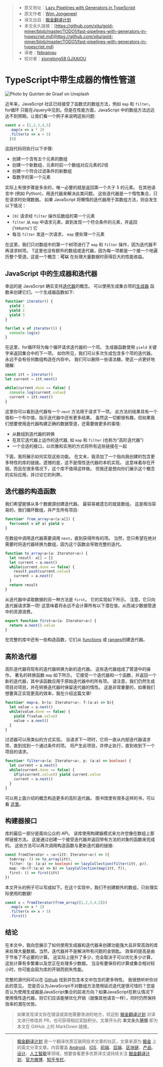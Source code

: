 > * 原文地址：[Lazy Pipelines with Generators in TypeScript](https://itnext.io/fast-pipelines-with-generators-in-typescript-85d285ae6f51)
> * 原文作者：[Wim Jongeneel](https://medium.com/@wim.jongeneel1)
> * 译文出自：[掘金翻译计划](https://github.com/xitu/gold-miner)
> * 本文永久链接：[https://github.com/xitu/gold-miner/blob/master/TODO1/fast-pipelines-with-generators-in-typescript.md](https://github.com/xitu/gold-miner/blob/master/TODO1/fast-pipelines-with-generators-in-typescript.md)
> * 译者：[febrainqu](https://github.com/febrainqu)
> * 校对者：[xionglong58](https://github.com/xionglong58),[GJXAIOU](https://github.com/GJXAIOU)

# TypeScript中带生成器的惰性管道

![Photo by [Quinten de Graaf](https://unsplash.com/@quinten149?utm_source=unsplash&utm_medium=referral&utm_content=creditCopyText) on [Unsplash](https://unsplash.com/?utm_source=unsplash&utm_medium=referral&utm_content=creditCopyText)](https://cdn-images-1.medium.com/max/9704/1*wEQnHaPoHc_QJo5vxwrCEg.jpeg)

近年来，JavaScript 社区已经接受了函数式的数组方法，例如 `map` 和 `filter`。for循环 只能在Jquery中见到。但是在性能方面，JavaScript 中的数组方法远远达不到预期。让我们看一个例子来说明这些问题:

```TypeScript
const x = [1,2,3,4,5]
  .map(x => x * 2)
  .filter(x => x > 5)
  [0]
```

这段代码将执行以下步骤:

* 创建一个含有五个元素的数组
* 创建一个新数组，元素时前一个数组对应元素的2倍
* 创建一个符合过滤条件的新数组
* 取数字的第一个元素

实际上有很步骤是多余的，唯一必要的就是返回第一个大于 5 的元素。 在其他语言中 (例如 Python)，用迭代器来解决此类问题。 这些迭代器是一个惰性集合，只在请求时处理数据。 如果 JavaScript 将懒惰的迭代器用于其数组方法，则会发生以下情况：

* `[0]` 请求经  `filter` 操作后数组的第一个元素
* `filter` 从 `map` 中请求元素，直到发现一个符合条件的元素，并返回 (‘returns’) 它
* 每当 `filter` 发送一次请求， `map` 便处理一个元素

在这里，我们只对数组中的第一个树项进行了 `map` 和 `filter` 操作，因为迭代器不再请求树项。 T这里也没有额外的数组或迭代器，因为每一项都是一个接一个地遍历整个管道。这是一个概念：**可以** 在处理大量数据时获得巨大的性能收益。

## JavaScript 中的生成器和迭代器

幸运的是 JavaScript 确实支持[迭代器](https://developer.mozilla.org/en-US/docs/Web/JavaScript/Guide/Iterators_and_Generators)的概念。 可以使用生成集合项的[生成器](https://developer.mozilla.org/en-US/docs/Web/JavaScript/Guide/Iterators_and_Generators) 函数来创建它们。一个生成器函数如下:

```TypeScript
function* iterator() {
  yield 1
  yield 2
  yield 3
}

for(let x of iterator()) {
  console.log(x)
}
```

在这里，for循环将为每个循环请求迭代器的一个项。 生成器函数使用 `yield` 关键字来返回集合中的下一项。 如你所见，我们可以多次生成包含多个项的迭代器。 永远不会有任何数组构造在内存中。 我们可以删除一些语法糖，使这一点更好地理解:

```TypeScript
const itt = iterator()
let current = itt.next()

while(current.done == false) {
  console.log(current.value)
  current = itt.next()
}
```

这里你可以看到迭代器有一个 `next` 方法用于请求下一项。 此方法的结果具有一个值和一个布尔值，指示迭代器中还有更多结果。 虽然这一切都很有趣，但如果我们想要使用迭代器构建正确的数据管道，还需要做更多的事情:

* 从数组到迭代器的转换
* 在其它迭代器上运作的迭代器, 如 `map` 和 `filter` (也称为“高阶迭代器”)
* 一个合适的接口，以优雅和实用的方式将所有这些链接在一起

下面，我将展示如何实现这些功能。 在文末，我添加了一个指向我创建的包含更多特性的库的链接。遗憾的是，这不是惰性迭代器的本机实现。 这意味着存在开销，而且在很多情况下，这个库不值得这样做。 但我还是想向你们展示这个概念的实际应用，并讨论它的利弊。

## 迭代器的构造函数

我们希望能够从多个数据源创建迭代器。 最容易被遗忘的就是数组。 这是相当容易的，我们循环数组，并产生所有项目:

```TypeScript
function* from_array<a>(a:a[]) {
  for(const v of a) yield v
}
```

在数组中调用迭代器需要调用 `next`，直到获得所有的项。 当然，您只希望在绝对需要时将迭代器转换为数组，因为这个函数会导致完整的迭代。

```TypeScript
function to_array<a>(a: Iterator<a>) {
  let result: a[] = []
  let current = a.next()
  while(current.done == false) {
    result.push(current.value)
    current = a.next()
  }
  return result
}
```

从迭代器中读取数据的另一种方法是 `first`。 它的实现如下所示。 注意，它只向迭代器请求第一项! 这意味着将永远不会计算所有以下潜在值，从而减少数据管道中的资源浪费。

```TypeScript
export function first<a>(a: Iterator<a>) {
  return a.next().value
}
```

在完整的库中还有一些构造函数，它们从 [functions](https://github.com/WimJongeneel/ts-lazy-collections/blob/master/src/main.ts#L65-L74) 或 [ranges](https://github.com/WimJongeneel/ts-lazy-collections/blob/master/src/main.ts#L57-L63)创建迭代器。

## 高阶迭代器

高阶迭代器将现有的迭代器转换为新的迭代器。 这些迭代器组成了管道中的操作。 著名的转换函数 `map` 如下所示。 它接受一个迭代器和一个函数，并返回一个新的迭代器，其中该函数应用于原始迭代器中的所有项。 请注意，我们仍然生成项目对项目，并在转换迭代器时保留迭代器的惰性。 这是非常重要的，如果我们想要真正实现更高的效率，我在介绍这篇文章!

```TypeScript
function* map<a, b>(a: Iterator<a>, f:(a:a) => b){
  let value = a.next()
  while(value.done == false) {
    yield f(value.value)
    value = a.next()
  }
}
```

过滤器可以用类似的方式实现。 当请求下一项时，它将一直从内部迭代器请求项，直到找到一个通过条件的项。 将产生此项目，并停止执行，直到收到下一个项目的请求。

```TypeScript
function* filter<a>(a: Iterator<a>, p: (a:a) => boolean) {
  let current = a.next()
  while(current.done == false) {
    if(p(current.value)) yield current.value
    current = a.next()
  }
}
```

可以用上面介绍的概念构造更多的高阶迭代器。 图书馆里有很多这样的书，可以看 [这里](https://github.com/WimJongeneel/ts-lazy-collections#collection-methods)。

## 构建器接口

库的最后一部分是面向公众的 API。 该库使用构建器模式来允许您像在数组上那样链接方法。 这是通过创建一个接受迭代器并返回带有方法的对象的函数来完成的。 这些方法可以再次调用构造函数与更新迭代器的链接:

```TypeScript
const fromIterator = <a>(itt: Iterator<a>) => ({
  toArray: () => to_array(itt),
  filter: (p: (a:a) => boolean) => lazyCollection(filter(itt, p)),
  map: <b>(f:(a:a) => b) => lazyCollection(map(itt, f)),
  first: () => first(itt)
})
```

本文开头的例子可以写成如下。在这个实现中，我们不创建额外的数组，只处理实际使用的数据!

```TypeScript
const x = fromIterator(from_array([1,2,3,4,5]))
  .map(x => x * 2)
  .filter(x => x > 5)
  .first()
```

## 结论

在本文中，我向您展示了如何使用生成器和迭代器来创建功能强大且非常高效的库来处理大量数据。当然，迭代器并不是解决所有问题的金钥匙。 效率的提高是由于节省了不必要的计算。 这实际上提升了多少，完全取决于可以优化多少计算，这些计算有多繁重以及您正在处理多少数据。 当没有要保存的计算或集合相对较小时，你可能会因为库的开销而损失性能。

完整的源代码可以在 [Github](https://github.com/WimJongeneel/ts-lazy-collections#collection-methods) 找到并包含本文中包含的更多特性。 我很想听听你对此的意见。 您是否认为JavaScript不对数组方法使用延迟迭代是很可惜的？您是否认为使用生成器是JavaScript集合的前进方向？如果JavaScript在默认情况下使用惰性迭代器，则它们应该能够优化开销（就像其他语言一样），同时仍然保持效率的潜在优势。

> 如果发现译文存在错误或其他需要改进的地方，欢迎到 [掘金翻译计划](https://github.com/xitu/gold-miner) 对译文进行修改并 PR，也可获得相应奖励积分。文章开头的 **本文永久链接** 即为本文在 GitHub 上的 MarkDown 链接。

---

> [掘金翻译计划](https://github.com/xitu/gold-miner) 是一个翻译优质互联网技术文章的社区，文章来源为 [掘金](https://juejin.im) 上的英文分享文章。内容覆盖 [Android](https://github.com/xitu/gold-miner#android)、[iOS](https://github.com/xitu/gold-miner#ios)、[前端](https://github.com/xitu/gold-miner#前端)、[后端](https://github.com/xitu/gold-miner#后端)、[区块链](https://github.com/xitu/gold-miner#区块链)、[产品](https://github.com/xitu/gold-miner#产品)、[设计](https://github.com/xitu/gold-miner#设计)、[人工智能](https://github.com/xitu/gold-miner#人工智能)等领域，想要查看更多优质译文请持续关注 [掘金翻译计划](https://github.com/xitu/gold-miner)、[官方微博](http://weibo.com/juejinfanyi)、[知乎专栏](https://zhuanlan.zhihu.com/juejinfanyi)。
